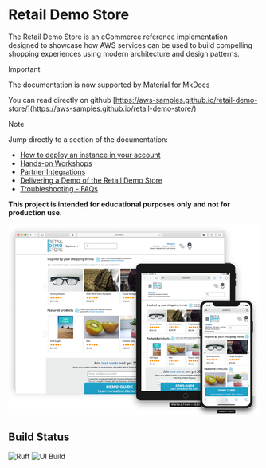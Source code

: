 
# Retail Demo Store

The Retail Demo Store is an eCommerce reference implementation designed to showcase how AWS services can be used to build compelling shopping experiences using modern architecture and design patterns.

> [!IMPORTANT]  
> The documentation is now supported by [Material for MkDocs](https://squidfunk.github.io/mkdocs-material/) 
>
> You can read directly on github [https://aws-samples.github.io/retail-demo-store/](https://aws-samples.github.io/retail-demo-store/)
>


> [!NOTE]
> Jump directly to a section of the documentation:
>
> * [How to deploy an instance in your account ](https://aws-samples.github.io/retail-demo-store/Deployment/getting-started/)
> * [Hands-on Workshops](https://aws-samples.github.io/retail-demo-store/workshops/hands-on-workshops/)
> * [Partner Integrations](https://aws-samples.github.io/retail-demo-store/partner-integrations/partner-integrations/)
> * [Delivering a Demo of the Retail Demo Store](https://aws-samples.github.io/retail-demo-store/Available%20Demos/)
> * [Troubleshooting - FAQs](https://aws-samples.github.io/retail-demo-store/Deployment/troubleshooting/)


**This project is intended for educational purposes only and not for production use.**

![Retail Demo Store Home Page](./docs/assets/retaildemostore-home-devices.png)


## Build Status

![Ruff](https://github.com/aws-samples/retail-demo-store/actions/workflows/ruff.yml/badge.svg?branch=master)
![UI Build](https://github.com/aws-samples/retail-demo-store/actions/workflows/build-ui.yml/badge.svg?branch=master)

